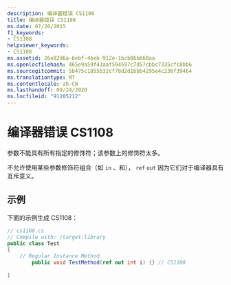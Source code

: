 ```yaml
---
description: 编译器错误 CS1108
title: 编译器错误 CS1108
ms.date: 07/20/2015
f1_keywords:
- CS1108
helpviewer_keywords:
- CS1108
ms.assetid: 26e82d6a-6ebf-4beb-912e-1bcb86b668aa
ms.openlocfilehash: 465e9a59f43aaf594597c7d57cbbc7335cfc8bb6
ms.sourcegitcommit: 5b475c1855b32cf78d2d1bbb4295e4c236f39464
ms.translationtype: MT
ms.contentlocale: zh-CN
ms.lasthandoff: 09/24/2020
ms.locfileid: "91205212"
---
```

# <a name="compiler-error-cs1108"></a>编译器错误 CS1108

参数不能具有所有指定的修饰符；该参数上的修饰符太多。  
  
 不允许使用某些参数修饰符组合（如 `in` 、和）， `ref` `out` 因为它们对于编译器具有互斥意义。  
  
## <a name="example"></a>示例  

 下面的示例生成 CS1108：  
  
```csharp  
// cs1108.cs  
// Compile with: /target:library  
public class Test  
{  
    // Regular Instance Method.  
        public void TestMethod(ref out int i) {} // CS1108  
  
}  
```
